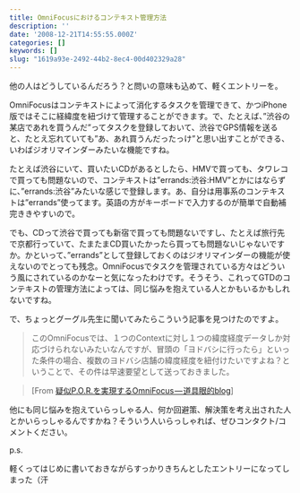 ```yaml
---
title: OmniFocusにおけるコンテキスト管理方法
description: ''
date: '2008-12-21T14:55:55.000Z'
categories: []
keywords: []
slug: "1619a93e-2492-44b2-8ec4-00d402329a28"
---
```

他の人はどうしているんだろう？と問いの意味も込めて、軽くエントリーを。

OmniFocusはコンテキストによって消化するタスクを管理できて、かつiPhone版ではそこに経緯度を紐づけて管理することができます。で、たとえば、”渋谷の某店であれを買うんだ”ってタスクを登録しておいて、渋谷でGPS情報を送ると、たとえ忘れていても”あ、あれ買うんだったっけ”と思い出すことができる、いわばジオリマインダーみたいな機能ですね。

たとえば渋谷にいて、買いたいCDがあるとしたら、HMVで買っても、タワレコで買っても問題ないので、コンテキストは”errands:渋谷:HMV”とかにはならずに、”errands:渋谷”みたいな感じで登録します。あ、自分は用事系のコンテキストは”errands”使ってます。英語の方がキーボードで入力するのが簡単で自動補完ききやすいので。

でも、CDって渋谷で買っても新宿で買っても問題ないですし、たとえば旅行先で京都行っていて、たまたまCD買いたかったら買っても問題ないじゃないですか。かといって、”errands”として登録しておくのはジオリマインダーの機能が使えないのでとっても残念。OmniFocusでタスクを管理されている方々はどういう風にされているのかなーと気になったわけです。そうそう、これってGTDのコンテキストの管理方法によっては、同じ悩みを抱えている人とかもいるかもしれないですね。

で、ちょっとグーグル先生に聞いてみたらこういう記事を見つけたのですよ。

> このOmniFocusでは、１つのContextに対し１つの緯度経度データしか対応づけられないみたいなんですが、冒頭の「ヨドバシに行ったら」といった条件の場合、複数のヨドバシ店舗の緯度経度を紐付けたいですよね？ということで、その件は早速要望として送っておきました。

> \[From [疑似P.O.R.を実現するOmniFocus — 道具眼的blog](http://do-gugan.com/blog/archives/2008/07/poromnifocus.html)\]

他にも同じ悩みを抱えていらっしゃる人、何か回避策、解決策を考え出された人とかいらっしゃるんですかね？そういう人いらっしゃれば、ぜひコンタクト/コメントください。

p.s.

軽くってはじめに書いておきながらすっかりきちんとしたエントリーになってしまった（汗